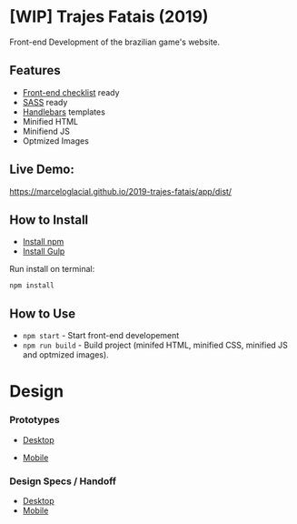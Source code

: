 # [WIP] Trajes Fatais (2019)
Front-end Development of the brazilian game's website.

## Features
- <a href="https://github.com/thedaviddias/Front-End-Checklist">Front-end checklist</a> ready
- <a href="https://sass-lang.com/">SASS</a> ready
- <a href="https://handlebarsjs.com/">Handlebars</a> templates
- Minified HTML
- Minifiend JS
- Optmized Images


## Live Demo: 
https://marceloglacial.github.io/2019-trajes-fatais/app/dist/


## How to Install

- [Install npm](https://www.npmjs.com/get-npm)
- [Install Gulp](https://gulpjs.com)

Run install on terminal: 

```terminal
npm install 
```

## How to Use

- `npm start` - Start front-end developement
- `npm run build` - Build project (minifed HTML, minified CSS, minified JS and optmized images).

# Design 

### Prototypes

- <a href="https://xd.adobe.com/view/eb03a5a8-e414-47ec-48ce-e9da2e800acf-9d32/screen/2d8e3b3f-8f6f-40e2-90d9-e9d603a52666/Trajes-fatais-V3-1/?fullscreen">Desktop</a>

- <a href="https://xd.adobe.com/view/eb03a5a8-e414-47ec-48ce-e9da2e800acf-9d32/screen/2d8e3b3f-8f6f-40e2-90d9-e9d603a52666/Trajes-fatais-V3-1/?fullscreen">Mobile</a>


### Design Specs / Handoff

- <a href="https://xd.adobe.com/spec/30b63a57-ffbf-4cec-55f8-2f2ea0d8e9e3-4687/">Desktop</a>
- <a href="https://xd.adobe.com/spec/58896dae-06f4-45c4-7cd0-2ac3c6817191-2eb8/">Mobile</a>
